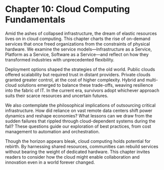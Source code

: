 # Chapter 10: Cloud Computing Fundamentals

Amid the ashes of collapsed infrastructure, the dream of elastic resources lives on in cloud computing. This chapter charts the rise of on-demand services that once freed organizations from the constraints of physical hardware. We examine the service models—Infrastructure as a Service, Platform as a Service, Software as a Service—and reflect on how they transformed industries with unprecedented flexibility.

Deployment options shaped the strategies of the old world. Public clouds offered scalability but required trust in distant providers. Private clouds granted greater control, at the cost of higher complexity. Hybrid and multi-cloud solutions emerged to balance these trade-offs, weaving resilience into the fabric of IT. In the current era, survivors adopt whichever approach suits their scarce resources and uncertain futures.

We also contemplate the philosophical implications of outsourcing critical infrastructure. How did reliance on vast remote data centers shift power dynamics and reshape economies? What lessons can we draw from the sudden failures that rippled through cloud-dependent systems during the fall? These questions guide our exploration of best practices, from cost management to automation and orchestration.

Though the horizon appears bleak, cloud computing holds potential for rebirth. By harnessing shared resources, communities can rebuild services without bearing the weight of dedicated hardware. This chapter invites readers to consider how the cloud might enable collaboration and innovation even in a world forever changed.
